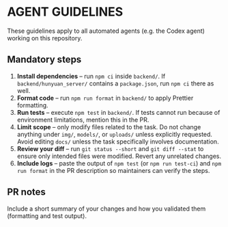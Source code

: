 # AGENT GUIDELINES

These guidelines apply to all automated agents (e.g. the Codex agent) working on this repository.

## Mandatory steps

1. **Install dependencies** – run `npm ci` inside `backend/`. If `backend/hunyuan_server/` contains a `package.json`, run `npm ci` there as well.
2. **Format code** – run `npm run format` in `backend/` to apply Prettier formatting.
3. **Run tests** – execute `npm test` in `backend/`. If tests cannot run because of environment limitations, mention this in the PR.
4. **Limit scope** – only modify files related to the task. Do not change anything under `img/`, `models/`, or `uploads/` unless explicitly requested. Avoid editing `docs/` unless the task specifically involves documentation.
5. **Review your diff** – run `git status --short` and `git diff --stat` to ensure only intended files were modified. Revert any unrelated changes.
6. **Include logs** – paste the output of `npm test` (or `npm run test-ci`) and `npm run format` in the PR description so maintainers can verify the steps.

## PR notes

Include a short summary of your changes and how you validated them (formatting and test output).
